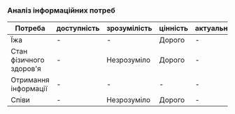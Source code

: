 ### Аналіз інформаційних потреб

| Потреба                 | доступність | зрозумілість | цінність    | актуальність |
| -----------             | ----------- | -----------  | ----------- | -----------  |
| Їжа                     |      -      |       -      |   Дорого    |       -      |
| Стан фізичного здоров'я |      -      | Незрозуміло  |   Дорого    |       -      |
| Отримання інформації    |      -      |       -      |      -      |       -      |
| Співи                   |      -      | Незрозуміло  |   Дорого    |       -      |  
